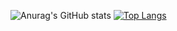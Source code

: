 ![Anurag's GitHub stats](https://github-readme-stats.vercel.app/api?username=ArronDavies&bg_color=30,e96443,904e95&title_color=fff&text_color=fff) [![Top Langs](https://github-readme-stats.vercel.app/api/top-langs/?username=ArronDavies&bg_color=30,e96443,904e95&title_color=fff&text_color=fff&langs_count=8)](https://github.com/anuraghazra/github-readme-stats)
